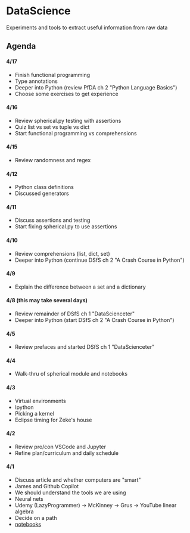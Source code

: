 # DataScience
Experiments and tools to extract useful information from raw data
## Agenda

#### 4/17
- Finish functional programming
- Type annotations
- Deeper into Python (review PfDA ch 2 "Python Language Basics")
- Choose some exercises to get experience

#### 4/16
- Review spherical.py testing with assertions
- Quiz list vs set vs tuple vs dict
- Start functional programming vs comprehensions

#### 4/15
- Review randomness and regex

#### 4/12
- Python class definitions
- Discussed generators

#### 4/11
- Discuss assertions and testing
- Start fixing spherical.py to use assertions

#### 4/10
- Review comprehensions (list, dict, set)
- Deeper into Python (continue DSfS ch 2 "A Crash Course in Python")

#### 4/9
- Explain the difference between a set and a dictionary

#### 4/8 (this may take several days)
- Review remainder of DSfS ch 1 "DataScienceter"
- Deeper into Python (start DSfS ch 2 "A Crash Course in Python")

#### 4/5
- Review prefaces and started DSfS ch 1 "DataScienceter"

#### 4/4
- Walk-thru of spherical module and notebooks

#### 4/3
- Virtual environments
- Ipython
- Picking a kernel
- Eclipse timing for Zeke's house

#### 4/2
- Review pro/con VSCode and Jupyter
- Refine plan/curriculum and daily schedule

#### 4/1
- Discuss article and whether computers are "smart"
- James and Github Copilot
- We should understand the tools we are using
- Neural nets
- Udemy (LazyProgrammer) -> McKinney -> Grus -> YouTube linear algebra
- Decide on a path
- [notebooks](https://youtu.be/3Fa6uzHxTkQ?si=iFryk9yN4RTmybsJ)
